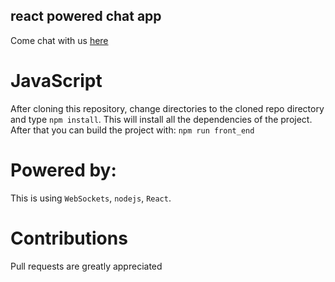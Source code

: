 react powered chat app
-------------------------

Come chat with us [here](http://iteratechat.mybluemix.net/)

# JavaScript
After cloning this repository, change directories to the cloned repo
directory and type `npm install`. This will install all the
dependencies of the project. After that you can build the project
with: `npm run front_end`

# Powered by:

This is using `WebSockets`, `nodejs`, `React`.


# Contributions

Pull requests are greatly appreciated
